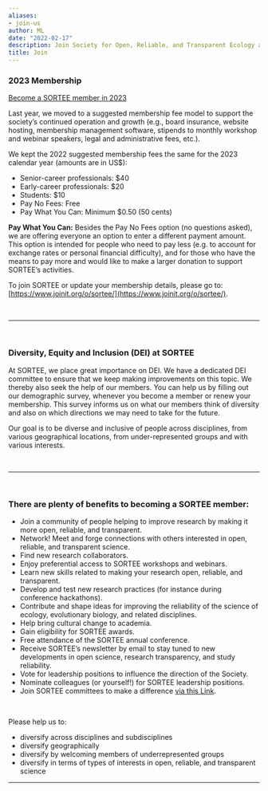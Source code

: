 ```yaml
---
aliases:
- join-us
author: ML
date: "2022-02-17"
description: Join Society for Open, Reliable, and Transparent Ecology and Evolutionary biology (SORTEE)
title: Join
---
```


### 2023 Membership   

[Become a SORTEE member in 2023](https://www.joinit.org/o/sortee/)

Last year, we moved to a suggested membership fee model to support the society’s continued operation and growth (e.g., board insurance, website hosting, membership management software, stipends to monthly workshop and webinar speakers, legal and administrative fees, etc.). 

We kept the 2022 suggested membership fees the same for the 2023 calendar year (amounts are in US$):
* Senior-career professionals: $40
* Early-career professionals: $20
* Students: $10
* Pay No Fees: Free
* Pay What You Can: Minimum $0.50 (50 cents)

**Pay What You Can:** Besides the Pay No Fees option (no questions asked), we are offering everyone an option to enter a different payment amount. This option is intended for people who need to pay less (e.g. to account for exchange rates or personal financial difficulty), and for those who have the means to pay more and would like to make a larger donation to support SORTEE’s activities.

To join SORTEE or update your membership details, please go to: [https://www.joinit.org/o/sortee/](https://www.joinit.org/o/sortee/).

&nbsp;

----

&nbsp;

### Diversity, Equity and Inclusion (DEI) at SORTEE   

At SORTEE, we place great importance on DEI. We have a dedicated DEI committee to ensure that we keep making improvements on this topic. We thereby also seek the help of our members. You can help us by filling out our demographic survey, whenever you become a member or renew your membership. This survey informs us on what our members think of diversity and also on which directions we may need to take for the future.    

Our goal is to be diverse and inclusive of people across disciplines, from various geographical locations, from under-represented groups and with various interests.   

&nbsp;

---

&nbsp;

### There are plenty of benefits to becoming a SORTEE member:

* Join a community of people helping to improve research by making it more open, reliable, and transparent.
* Network! Meet and forge connections with others interested in open, reliable, and transparent science.
* Find new research collaborators.
* Enjoy preferential access to SORTEE workshops and webinars.
* Learn new skills related to making your research open, reliable, and transparent.
* Develop and test new research practices (for instance during conference hackathons).
* Contribute and shape ideas for improving the reliability of the science of ecology, evolutionary biology, and related disciplines.
* Help bring cultural change to academia.
* Gain eligibility for SORTEE awards.
* Free attendance of the SORTEE annual conference.
* Receive SORTEE’s newsletter by email to stay tuned to new developments in open science, research transparency, and study reliability.
* Vote for leadership positions to influence the direction of the Society.
* Nominate colleagues (or yourself!) for SORTEE leadership positions.
* Join SORTEE committees to make a difference [via this Link](https://www.sortee.org/people/).

&nbsp;

Please help us to:   

* diversify across disciplines and subdisciplines   
* diversify geographically  
* diversify by welcoming members of underrepresented groups   
* diversify in terms of types of interests in open, reliable, and transparent science   

----
